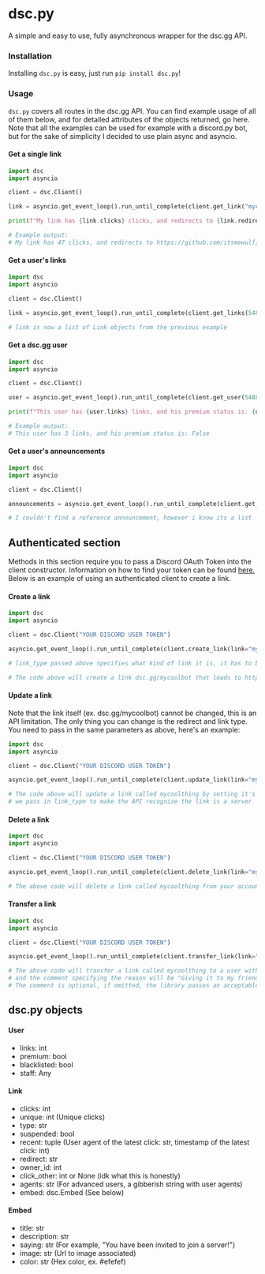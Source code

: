 # dsc.py
A simple and easy to use, fully asynchronous wrapper for the dsc.gg API.

### Installation 

Installing `dsc.py` is easy, just run `pip install dsc.py`!

### Usage 

`dsc.py` covers all routes in the dsc.gg API. You can find example usage of all of them below, and for detailed attributes of the objects returned, go here.
Note that all the examples can be used for example with a discord.py bot, but for the sake of simplicity I decided to use plain async and asyncio.

#### Get a single link

```py
import dsc
import asyncio

client = dsc.Client()

link = asyncio.get_event_loop().run_until_complete(client.get_link("mycoollink")) # <-- Without the dsc.gg/ prefix

print(f"My link has {link.clicks} clicks, and redirects to {link.redirect}")

# Example output:
# My link has 47 clicks, and redirects to https://github.com/itsmewulf/dsc.py
```

#### Get a user's links

```py
import dsc
import asyncio

client = dsc.Client()

link = asyncio.get_event_loop().run_until_complete(client.get_links(548803750634979340)) # <-- Discord User ID

# link is now a list of Link objects from the previous example
```

#### Get a dsc.gg user

```py
import dsc
import asyncio

client = dsc.Client()

user = asyncio.get_event_loop().run_until_complete(client.get_user(548803750634979340)) # <-- Discord User ID

print(f"This user has {user.links} links, and his premium status is: {user.premium}")

# Example output:
# This user has 3 links, and his premium status is: False
```

#### Get a user's announcements

```py
import dsc
import asyncio

client = dsc.Client()

announcements = asyncio.get_event_loop().run_until_complete(client.get_announcements(548803750634979340)) # <-- Discord User ID

# I couldn't find a reference announcement, however i know its a list
```

## Authenticated section

Methods in this section require you to pass a Discord OAuth Token into the client constructor. Information on how to find your token can be found [here.](https://www.youtube.com/watch?v=xuB1WQVM3R8) Below is an example of using an authenticated client to create a link.

#### Create a link
```py
import dsc
import asyncio

client = dsc.Client("YOUR DISCORD USER TOKEN")

asyncio.get_event_loop().run_until_complete(client.create_link(link="mycoolthing", redirect="https://mycoolbotinvite.gg", link_type="bot")) 

# link_type passed above specifies what kind of link it is, it has to be lowercase and one of these - [bot, server, template]

# The code above will create a link dsc.gg/mycoolbot that leads to https://mycoolbotinvite.gg on your account
```

#### Update a link

Note that the link itself (ex. dsc.gg/mycoolbot) cannot be changed, this is an API limitation. The only thing you can change is the redirect and link type. You need to pass in the same parameters as above, here's an example:

```py
import dsc
import asyncio

client = dsc.Client("YOUR DISCORD USER TOKEN")

asyncio.get_event_loop().run_until_complete(client.update_link(link="mycoolthing", redirect="https://mycoolserverinvite.gg", link_type="server")) 

# The code above will update a link called mycoolthing by setting it's redirect to https://mycoolserverinvite.gg,
# we pass in link_type to make the API recognize the link is a server
```

#### Delete a link


```py
import dsc
import asyncio

client = dsc.Client("YOUR DISCORD USER TOKEN")

asyncio.get_event_loop().run_until_complete(client.delete_link(link="mycoolthing")) 

# The above code will delete a link called mycoolthing from your account
```

#### Transfer a link

```py
import dsc
import asyncio

client = dsc.Client("YOUR DISCORD USER TOKEN")

asyncio.get_event_loop().run_until_complete(client.transfer_link(link="mycoolthing", user_id=548803750634979340, comments="Giving it to my friend")) 

# The above code will transfer a link called mycoolthing to a user with the ID 548803750634979340,
# and the comment specifying the reason will be "Giving it to my friend". 
# The comment is optional, if omitted, the library passes an acceptable "None" by default.
```

## dsc.py objects

#### User 
- links: int
- premium: bool
- blacklisted: bool
- staff: Any

#### Link
- clicks: int
- unique: int (Unique clicks)
- type: str
- suspended: bool
- recent: tuple (User agent of the latest click: str, timestamp of the latest click: int)
- redirect: str 
- owner_id: int
- click_other: int or None (idk what this is honestly)
- agents: str (For advanced users, a gibberish string with user agents)
- embed: dsc.Embed (See below)

#### Embed
- title: str 
- description: str 
- saying: str (For example, "You have been invited to join a server!")
- image: str (Url to image associated)
- color: str (Hex color, ex. #efefef)


